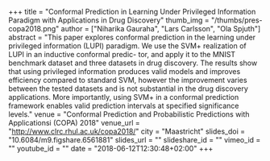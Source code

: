 +++
title = "Conformal Prediction in Learning Under Privileged Information Paradigm with Applications in Drug Discovery"
thumb_img = "/thumbs/pres-copa2018.png"
author = ["Niharika Gauraha", "Lars Carlsson", "Ola Spjuth"]
abstract = "This paper explores conformal prediction in the learning under privileged information (LUPI) paradigm. We use the SVM+ realization of LUPI in an inductive conformal predic- tor, and apply it to the MNIST benchmark dataset and three datasets in drug discovery. The results show that using privileged information produces valid models and improves efficiency compared to standard SVM, however the improvement varies between the tested datasets and is not substantial in the drug discovery applications. More importantly, using SVM+ in a conformal prediction framework enables valid prediction intervals at specified significance levels."
venue = "Conformal Prediction and Probabilistic Predictions with Applicationsi (COPA) 2018"
venue_url = "http://www.clrc.rhul.ac.uk/copa2018/"
city = "Maastricht"
slides_doi = "10.6084/m9.figshare.6561881"
slides_url = ""
slideshare_id = ""
vimeo_id = ""
youtube_id = ""
date = "2018-06-12T12:30:48+02:00"
+++
